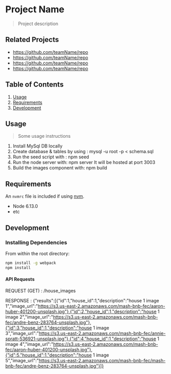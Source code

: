 # Project Name

> Project description

## Related Projects

  - https://github.com/teamName/repo
  - https://github.com/teamName/repo
  - https://github.com/teamName/repo
  - https://github.com/teamName/repo

## Table of Contents

1. [Usage](#Usage)
1. [Requirements](#requirements)
1. [Development](#development)

## Usage

> Some usage instructions
1. Install MySql DB locally
2. Create database & tables by using :
    mysql -u root -p < schema.sql
2. Run the seed script with :
    npm seed
3. Run the node server with:
    npm server
   It will be hosted at port 3003
4. Build the images component with:
    npm build

## Requirements

An `nvmrc` file is included if using [nvm](https://github.com/creationix/nvm).

- Node 6.13.0
- etc

## Development

### Installing Dependencies

From within the root directory:

```sh
npm install -g webpack
npm install
```

#### API Requests

REQUEST (GET) : /house_images


RESPONSE :
{"results":[{"id":1,"house_id":1,"description":"house 1 image 1","image_url":"https://s3.us-east-2.amazonaws.com/mash-bnb-fec/aaron-huber-401200-unsplash.jpg"},{"id":2,"house_id":1,"description":"house 1 image 2","image_url":"https://s3.us-east-2.amazonaws.com/mash-bnb-fec/andre-benz-283764-unsplash.jpg"},{"id":3,"house_id":1,"description":"house 1 image 3","image_url":"https://s3.us-east-2.amazonaws.com/mash-bnb-fec/annie-spratt-536921-unsplash.jpg"},{"id":4,"house_id":1,"description":"house 1 image 4","image_url":"https://s3.us-east-2.amazonaws.com/mash-bnb-fec/aaron-huber-401200-unsplash.jpg"},{"id":5,"house_id":1,"description":"house 1 image 5","image_url":"https://s3.us-east-2.amazonaws.com/mash-bnb-fec/mash-bnb-fec/andre-benz-283764-unsplash.jpg"}]}

